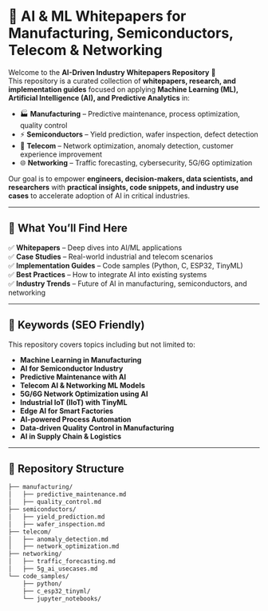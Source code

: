 # 🚀 AI & ML Whitepapers for Manufacturing, Semiconductors, Telecom & Networking  

Welcome to the **AI-Driven Industry Whitepapers Repository** 🎯  
This repository is a curated collection of **whitepapers, research, and implementation guides** focused on applying **Machine Learning (ML), Artificial Intelligence (AI), and Predictive Analytics** in:  

- 🏭 **Manufacturing** – Predictive maintenance, process optimization, quality control  
- ⚡ **Semiconductors** – Yield prediction, wafer inspection, defect detection  
- 📡 **Telecom** – Network optimization, anomaly detection, customer experience improvement  
- 🌐 **Networking** – Traffic forecasting, cybersecurity, 5G/6G optimization  

Our goal is to empower **engineers, decision-makers, data scientists, and researchers** with **practical insights, code snippets, and industry use cases** to accelerate adoption of AI in critical industries.  

---

## 📖 What You’ll Find Here  

✅ **Whitepapers** – Deep dives into AI/ML applications  
✅ **Case Studies** – Real-world industrial and telecom scenarios  
✅ **Implementation Guides** – Code samples (Python, C, ESP32, TinyML)  
✅ **Best Practices** – How to integrate AI into existing systems  
✅ **Industry Trends** – Future of AI in manufacturing, semiconductors, and networking  

---

## 🔑 Keywords (SEO Friendly)  

This repository covers topics including but not limited to:  

- **Machine Learning in Manufacturing**  
- **AI for Semiconductor Industry**  
- **Predictive Maintenance with AI**  
- **Telecom AI & Networking ML Models**  
- **5G/6G Network Optimization using AI**  
- **Industrial IoT (IIoT) with TinyML**  
- **Edge AI for Smart Factories**  
- **AI-powered Process Automation**  
- **Data-driven Quality Control in Manufacturing**  
- **AI in Supply Chain & Logistics**  

---

## 📂 Repository Structure  

```bash
├── manufacturing/
│   ├── predictive_maintenance.md
│   ├── quality_control.md
├── semiconductors/
│   ├── yield_prediction.md
│   ├── wafer_inspection.md
├── telecom/
│   ├── anomaly_detection.md
│   ├── network_optimization.md
├── networking/
│   ├── traffic_forecasting.md
│   ├── 5g_ai_usecases.md
└── code_samples/
    ├── python/
    ├── c_esp32_tinyml/
    └── jupyter_notebooks/
